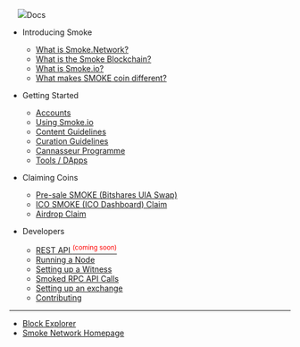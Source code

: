 

<img style="max-width:200px; margin-left:15px" src='/_media/smoke.svg' /><span>Docs</span>




* Introducing Smoke

  * [What is Smoke.Network?](whatissmokenetwork.md)
  * [What is the Smoke Blockchain?](whatissmokeblockchain.md)
  * [What is Smoke.io?](whatissmokeio.md)
  * [What makes SMOKE coin different?](smokecoindifferent.md)

* Getting Started

  * [Accounts](accounts.md)
  * [Using Smoke.io](usingsmokeio.md)
  * [Content Guidelines](contentguidelines.md)
  * [Curation Guidelines](curationguidelines.md)
  * [Cannasseur Programme](cannasseurprogramme.md)
  * [Tools / DApps](tools.md)

* Claiming Coins

  * [Pre-sale SMOKE (Bitshares UIA Swap)](bitsharesclaim.md)
  * [ICO SMOKE (ICO Dashboard) Claim](icoclaim.md)
  * [Airdrop Claim](airdropclaim.md)

* Developers

  * [REST API <sup style="color:red">(coming soon)<sup>](restapi.md)
  * [Running a Node](node.md)
  * [Setting up a Witness](witness.md)
  * [Smoked RPC API Calls](smokedrpcapi.md)
  * [Setting up an exchange](exchange.md)
  * [Contributing](contributing.md)

---

* [Block Explorer](https://explore.smoke.io)
* [Smoke Network Homepage](https://smoke.network)
